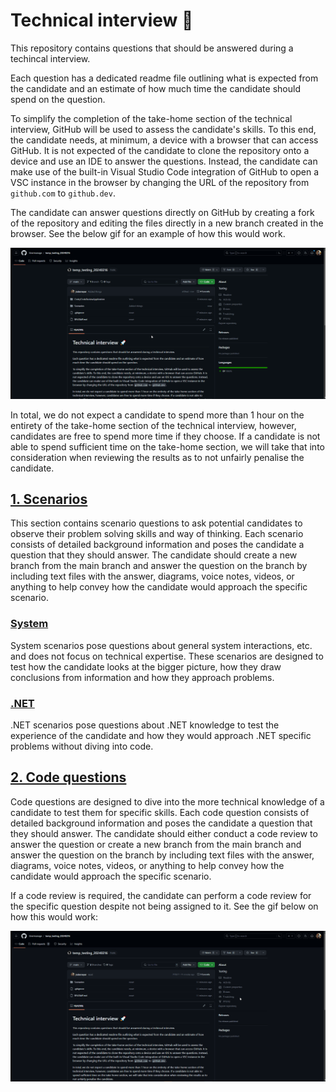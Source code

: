 # Technical interview 🚀

This repository contains questions that should be answered during a techincal interview.

Each question has a dedicated readme file outlining what is expected from the candidate and an estimate of how much time the candidate should spend on the question.

To simplify the completion of the take-home section of the technical interview, GitHub will be used to assess the candidate's skills. To this end, the candidate needs, at minimum,
a device with a browser that can access GitHub. It is not expected of the candidate to clone the repository onto a device and use an IDE to answer the questions. Instead,
the candidate can make use of the built-in Visual Studio Code integration of GitHub to open a VSC instance in the browser by changing the URL of the repository from
`github.com` to `github.dev`.

The candidate can answer questions directly on GitHub by creating a fork of the repository and editing the files directly in a new branch created in the browser. See the
below gif for an example of how this would work.

![Answering questions directly](Answering_Questions.gif)

In total, we do not expect a candidate to spend more than 1 hour on the entirety of the take-home section of the technical interview, however, candidates are free to spend
more time if they choose. If a candidate is not able to spend sufficient time on the take-home section, we will take that into consideration when reviewing the results as to not
unfairly penalise the candidate.

## [1. Scenarios](Scenarios)
This section contains scenario questions to ask potential candidates to observe their problem solving skills and way of thinking. 
Each scenario consists of detailed background information and poses the candidate a question that they should answer. 
The candidate should create a new branch from the main branch and answer the question on the branch by including text files with the answer, diagrams, voice notes, videos,
or anything to help convey how the candidate would approach the specific scenario.

### [System](Scenarios/System)
System scenarios pose questions about general system interactions, etc. and does not focus on technical expertise. 
These scenarios are designed to test how the candidate looks at the bigger picture, how they draw conclusions from information and how they approach problems.

### [.NET](Scenarios/.NET)
.NET scenarios pose questions about .NET knowledge to test the experience of the candidate and how they would approach .NET specific problems without diving into code.

## [2. Code questions](Code)
Code questions are designed to dive into the more technical knowledge of a candidate to test them for specific skills. 
Each code question consists of detailed background information and poses the candidate a question that they should answer. 
The candidate should either conduct a code review to answer the question or create a new branch from the main branch and answer the question on the branch by 
including text files with the answer, diagrams, voice notes, videos,
or anything to help convey how the candidate would approach the specific scenario.

If a code review is required, the candidate can perform a code review for the specific question despite not being assigned to it. See the gif below on how this would work:

![Code review](Code_review.gif)
